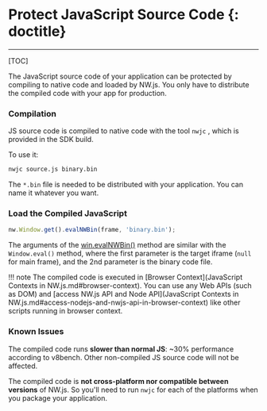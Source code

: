 # Protect JavaScript Source Code {: doctitle}
---

[TOC]

The JavaScript source code of your application can be protected by compiling to native code and loaded by NW.js. You only have to distribute the compiled code with your app for production.

### Compilation

JS source code is compiled to native code with the tool `nwjc` , which is provided in the SDK build.

To use it:
```bash
nwjc source.js binary.bin
```

The `*.bin` file is needed to be distributed with your application. You can name it whatever you want.

### Load the Compiled JavaScript

```javascript
nw.Window.get().evalNWBin(frame, 'binary.bin');
```
The arguments of the [win.evalNWBin()](../../References/Window.md#winevalnwbin) method are similar with the `Window.eval()` method, where the first parameter is the target iframe (`null` for main frame), and the 2nd parameter is the binary code file.

!!! note
    The compiled code is executed in [Browser Context](JavaScript Contexts in NW.js.md#browser-context). You can use any Web APIs (such as DOM) and [access NW.js API and Node API](JavaScript Contexts in NW.js.md#access-nodejs-and-nwjs-api-in-browser-context) like other scripts running in browser context.

### Known Issues

The compiled code runs **slower than normal JS**: ~30% performance according to v8bench. Other non-compiled JS source code will not be affected.

The compiled code is **not cross-platform nor compatible between versions** of NW.js. So you'll need to run `nwjc` for each of the platforms when you package your application.
